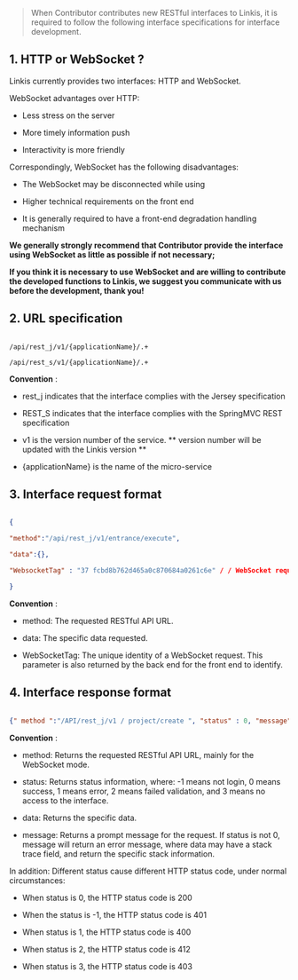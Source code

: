  > When Contributor contributes new RESTful interfaces to Linkis, it is required to follow the following interface specifications for interface development.



## 1. HTTP or WebSocket ?



Linkis currently provides two interfaces: HTTP and WebSocket.



WebSocket advantages over HTTP:



- Less stress on the server

- More timely information push

- Interactivity is more friendly



Correspondingly, WebSocket has the following disadvantages:



- The WebSocket may be disconnected while using

- Higher technical requirements on the front end

- It is generally required to have a front-end degradation handling mechanism



**We generally strongly recommend that Contributor provide the interface using WebSocket as little as possible if not necessary;**



**If you think it is necessary to use WebSocket and are willing to contribute the developed functions to Linkis, we suggest you communicate with us before the development, thank you!**



## 2. URL specification



```

/api/rest_j/v1/{applicationName}/.+

/api/rest_s/v1/{applicationName}/.+

```



**Convention** :



- rest_j indicates that the interface complies with the Jersey specification

- REST_S indicates that the interface complies with the SpringMVC REST specification

- v1 is the version number of the service. ** version number will be updated with the Linkis version **

- {applicationName} is the name of the micro-service



## 3. Interface request format



```json

{

"method":"/api/rest_j/v1/entrance/execute",

"data":{},

"WebsocketTag" : "37 fcbd8b762d465a0c870684a0261c6e" / / WebSocket requests require this parameter, HTTP requests can ignore

}

```



**Convention** :



- method: The requested RESTful API URL.

- data: The specific data requested.

- WebSocketTag: The unique identity of a WebSocket request. This parameter is also returned by the back end for the front end to identify.



## 4. Interface response format



```json

{" method ":"/API/rest_j/v1 / project/create ", "status" : 0, "message" : "creating success!" ,"data":{}}

```



**Convention** :



- method: Returns the requested RESTful API URL, mainly for the WebSocket mode.

- status: Returns status information, where: -1 means not login, 0 means success, 1 means error, 2 means failed validation, and 3 means no access to the interface.

- data: Returns the specific data.

- message: Returns a prompt message for the request. If status is not 0, message will return an error message, where data may have a stack trace field, and return the specific stack information.



In addition: Different status cause different HTTP status code, under normal circumstances:



- When status is 0, the HTTP status code is 200

- When the status is -1, the HTTP status code is 401

- When status is 1, the HTTP status code is 400

- When status is 2, the HTTP status code is 412

- When status is 3, the HTTP status code is 403